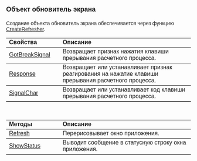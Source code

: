 ﻿<html>
<head>
<title>Обновитель экрана</title>
</head>

<body>

<h1><font size="4" face="Arial">Объект обновитель экрана</font></h1>

<p><font face="Arial">Создание объекта обновитель экрана 
обеспечивается через функцию <a href="Functions/InterfaceManagment/CreateRefresher.html">
CreateRefresher</a>.</font></p>

<table border="1" cellPadding="5" cols="2" frame="below" rules="rows">
  <tr vAlign="top">
    <td class="label" width="29%"><font face="Arial"><strong>Свойства</strong></font></td>
    <td class="label" width="71%"><font face="Arial"><strong>Описание</strong></font></td>
  </tr>
  <tr>
    <td class="label" width="29%"><font face="Arial"><a
    href="AsRefresher/GotBreakSignal.html">GotBreakSignal</a></font></td>
    <td class="label" width="71%"><font face="Arial">Возвращает 
	признак нажатия клавиши прерывания расчетного процесса. </font></td>
  </tr>
  <tr>
    <td class="label" width="29%"><a href="AsRefresher/Response.html"><font
    face="Arial">Response</font></a></td>
    <td class="label" width="71%"><font face="Arial">Возвращает или 
	устанавливает признак реагирования на нажатие клавиши прерывания расчетного 
	процесса. </font></td>
  </tr>
  <tr>
    <td class="label" width="29%"><a href="AsRefresher/SignalChar.html"><font
    face="Arial">SignalChar</font></a></td>
    <td class="label" width="71%"><font face="Arial">Возвращает или 
	устанавливает код клавиши прерывания расчетного процесса. </font></td>
  </tr>
</table>

<p>&nbsp;</p>

<table border="1" cellPadding="5" cols="2" frame="below" rules="rows">
  <tr vAlign="top">
    <td class="label" width="29%"><font face="Arial"><strong>Методы</strong></font></td>
    <td class="label" width="71%"><font face="Arial"><strong>Описание</strong></font></td>
  </tr>
  <tr>
    <td width="29%"><a href="AsRefresher/Refresh.html"><font face="Arial">
	Refresh</font></a></td>
    <td width="71%"><font face="Arial">Перерисовывает окно приложения.</font></td>
  </tr>
  <tr>
    <td width="29%"><a href="AsRefresher/ShowStatus.html"><font face="Arial">
	ShowStatus</font></a></td>
    <td width="71%"><font face="Arial">Выводит сообщение в статусную 
	строку окна приложения.</font></td>
  </tr>
</table>
</body>
</html>
